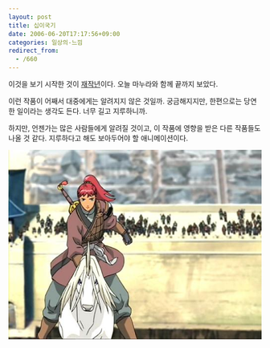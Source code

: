 ```yaml
---
layout: post
title: 십이국기
date: 2006-06-20T17:17:56+09:00
categories: 일상의-느낌
redirect_from:
  - /660
---
```


이것을 보기 시작한 것이 <a href="http://jinto.pe.kr/398">재작년</a>이다. 오늘 마누라와 함께 끝까지 보았다.

이런 작품이 어째서 대중에게는 알려지지 않은 것일까. 궁금해지지만, 한편으로는 당연한 일이라는 생각도 든다. 너무 길고 지루하니까.

하지만, 언젠가는 많은 사람들에게 알려질 것이고, 이 작품에 영향을 받은 다른 작품들도 나올 것 같다. 지루하다고 해도 보아두어야 할 애니메이션이다.

![ ](/assets/media/uploads_2006_06_12_countries_good.jpg)
